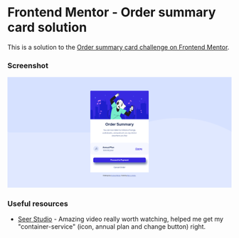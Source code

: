 # Frontend Mentor - Order summary card solution

This is a solution to the [Order summary card challenge on Frontend Mentor](https://www.frontendmentor.io/challenges/order-summary-component-QlPmajDUj). 

### Screenshot

![Screenshot](/Screenshot.png?raw=true)

### Useful resources

- [Seer Studio](https://youtu.be/1YtPqIBMmMk?t=1782) - Amazing video really worth watching, helped me get my "container-service" (icon, annual plan and change button) right.



